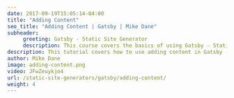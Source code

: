 ```yaml
---
date: 2017-09-19T15:05:14-04:00
title: "Adding Content"
seo_title: "Adding Content | Gatsby | Mike Dane"
subheader:
     greeting: Gatsby - Static Site Generator
     description: This course covers the basics of using Gatsby - Static Site Generator. Work your way through the videos/articles and I'll teach you everything you need to know to create a professional and scalable website or blog!
description: This tutorial covers how to use adding content in Gatsby -  Static Site Generator.
author: Mike Dane
image: adding-content.png
video: JFwZeuykjo4
url: /static-site-generators/gatsby/adding-content/
weight: 4
---
```

